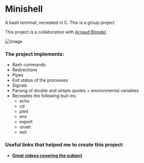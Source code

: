 # Minishell
A bash terminal, recreated in C.
This is a group project

This project is a collaboration with [Arnaud Blondel](https://github.com/ablondel19).

![image](https://user-images.githubusercontent.com/36443074/142890265-e7e81cd8-14ee-489b-bc9d-9782b1934363.png)

### The project implements:

- Bash commands
- Redirections
- Pipes
- Exit status of the processes
- Signals
- Parsing of double and simple quotes + environmental variables
- Recreates the following buil-ins:
  - echo
  - cd
  - pwd
  - env
  - export
  - unset
  - exit

### Useful links that helped me to create this project:
- [**Great videos covering the subject**](https://www.youtube.com/watch?v=cex9XrZCU14&list=PLfqABt5AS4FkW5mOn2Tn9ZZLLDwA3kZUY)
